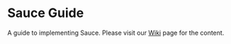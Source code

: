 Sauce Guide
===========

A guide to implementing Sauce. Please visit our [Wiki](/wiki) page for the content.